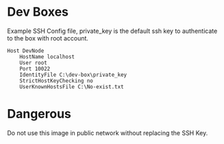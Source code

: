 # Dev Boxes


Example SSH Config file, private_key is the default ssh key to authenticate to the box with root account.

```
Host DevNode
    HostName localhost
    User root
    Port 10022
    IdentityFile C:\dev-box\private_key
    StrictHostKeyChecking no
    UserKnownHostsFile C:\No-exist.txt
```


# Dangerous

Do not use this image in public network without replacing the SSH Key.